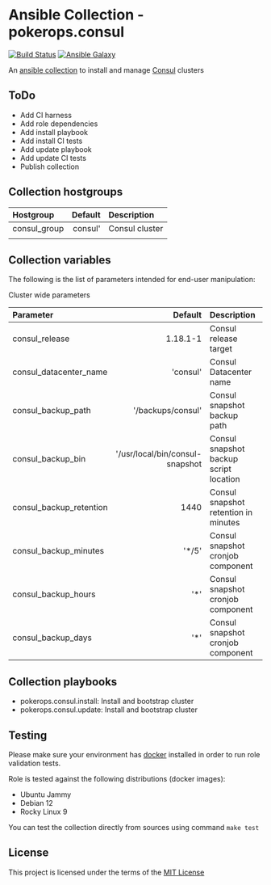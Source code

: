 # Ansible Collection - pokerops.consul

[![Build Status](https://github.com/pokerops/ansible-collection-consul/actions/workflows/molecule.yml/badge.svg)](https://github.com/pokerops/ansible-collection-consul/actions/wofklows/molecule.yml)
[![Ansible Galaxy](http://img.shields.io/badge/ansible--galaxy-pokerops.consul-blue.svg)](https://galaxy.ansible.com/ui/repo/published/pokerops/consul/)

An [ansible collection](https://galaxy.ansible.com/ui/repo/published/pokerops/consul/) to install and manage [Consul](https://www.consul.io/) clusters

## ToDo

* Add CI harness
* Add role dependencies
* Add install playbook
* Add install CI tests
* Add update playbook
* Add update CI tests
* Publish collection

## Collection hostgroups

| Hostgroup    | Default | Description    |
|:-------------|--------:|:---------------|
| consul_group | consul' | Consul cluster |
|              |         |                |

## Collection variables

The following is the list of parameters intended for end-user manipulation: 

Cluster wide parameters

| Parameter               |                         Default | Description                            | Required |
|:------------------------|--------------------------------:|:---------------------------------------|:---------|
| consul_release          |                        1.18.1-1 | Consul release target                  | false    |
| consul_datacenter_name  |                        'consul' | Consul Datacenter name                 | false    |
| consul_backup_path      |               '/backups/consul' | Consul snapshot backup path            | false    |
| consul_backup_bin       | '/usr/local/bin/consul-snapshot | Consul snapshot backup script location | false    |
| consul_backup_retention |                            1440 | Consul snapshot retention in minutes   | false    |
| consul_backup_minutes   |                          '\*/5' | Consul snapshot cronjob component      | false    |
| consul_backup_hours     |                            '\*' | Consul snapshot cronjob component      | false    |
| consul_backup_days      |                            '\*' | Consul snapshot cronjob component      | false    |

## Collection playbooks

* pokerops.consul.install: Install and bootstrap cluster
* pokerops.consul.update: Install and bootstrap cluster

## Testing

Please make sure your environment has [docker](https://www.docker.com) installed in order to run role validation tests.

Role is tested against the following distributions (docker images):

  * Ubuntu Jammy
  * Debian 12
  * Rocky Linux 9

You can test the collection directly from sources using command `make test`

## License

This project is licensed under the terms of the [MIT License](/LICENSE)

